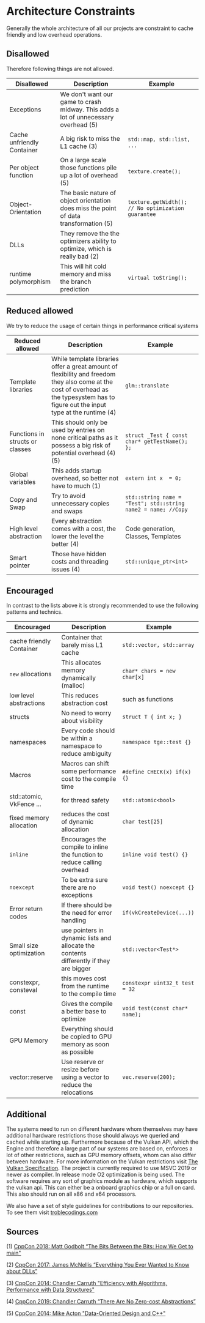 # Architecture Constraints

Generally the whole architecture of all our projects are constraint to cache friendly and low overhead operations.

## Disallowed

Therefore following things are not allowed.

| Disallowed                 | Description                                                                           | Example                                                |
| -------------------------- | ------------------------------------------------------------------------------------- | ------------------------------------------------------ |
| Exceptions                 | We don't want our game to crash midway. This adds a lot of unnecessary overhead (5)   |                                                        |
| Cache unfriendly Container | A big risk to miss the L1 cache               (3)                                     | ```std::map, std::list, ...```                         |
| Per object function        | On a large scale those functions pile up a lot of overhead     (5)                    | ```texture.create();```                                |
| Object-Orientation         | The basic nature of object orientation does miss the point of data transformation (5) | ```texture.getWidth(); // No optimization guarantee``` |
| DLLs                       | They remove the the optimizers ability to optimize, which is really bad  (2)          |                                                        |
| runtime polymorphism       | This will hit cold memory and miss the branch prediction                              | ```virtual toString();```                              |

## Reduced allowed

We try to reduce the usage of certain things in performance critical systems

| Reduced allowed                 | Description                                                                                                                                                                           | Example                                                           |
| ------------------------------- | ------------------------------------------------------------------------------------------------------------------------------------------------------------------------------------- | ----------------------------------------------------------------- |
| Template libraries              | While template libraries offer a great amount of flexibility and freedom they also come at the cost of overhead as the typesystem has to figure out the input type at the runtime (4) | ```glm::translate```                                       |
| Functions in structs or classes | This should only be used by entries on none critical paths as it possess a big risk of potential overhead (4)(5)                                                                      | ```struct _Test { const char* getTestName(); };```                |
| Global variables                | This adds startup overhead, so better not have to much (1)                                                                                                                            | ```extern int x  = 0;```                                          |
| Copy and Swap                   | Try to avoid unnecessary copies and swaps                                                                                                                                             | ```std::string name = "Test"; std::string name2 = name; //Copy``` |
| High level abstraction          | Every abstraction comes with a cost, the lower the level the better (4)                                                                                                               | Code generation, Classes, Templates                               |
| Smart pointer                   | Those have hidden costs and threading issues (4)                                                                                                                                      | ```std::unique_ptr<int>```                                        |

## Encouraged

In contrast to the lists above it is strongly recommended to use the following patterns and technics.

| Encouraged               | Description                                                                            | Example                            |
| ------------------------ | -------------------------------------------------------------------------------------- | ---------------------------------- |
| cache friendly Container | Container that barely miss L1 cache                                                    | ```std::vector, std::array```      |
| `new` allocations        | This allocates memory dynamically (malloc)                                             | ```char* chars = new char[x]```    |
| low level abstractions   | This reduces abstraction cost                                                          | such as functions                  |
| structs                  | No need to worry about visibility                                                      | ```struct T { int x; }```          |
| namespaces               | Every code should be within a namespace to reduce ambiguity                            | ```namespace tge::test {}```       |
| Macros                   | Macros can shift some performance cost to the compile time                             | ```#define CHECK(x) if(x) {}```    |
| std::atomic, VkFence ... | for thread safety                                                                      | ```std::atomic<bool>```            |
| fixed memory allocation  | reduces the cost of dynamic allocation                                                 | ```char test[25]```                |
| `inline`                 | Encourages the compile to inline the function to reduce calling overhead               | ```inline void test() {}```        |
| `noexcept`               | To be extra sure there are no exceptions                                               | ```void test() noexcept {}```      |
| Error return codes       | If there should be the need for error handling                                         | ```if(vkCreateDevice(...))```      |
| Small size optimization  | use pointers in dynamic lists and allocate the contents differently if they are bigger | ```std::vector<Test*>```           |
| constexpr, consteval     | this moves cost from the runtime to the compile time                                   | ```constexpr uint32_t test = 32``` |
| const                    | Gives the compile a better base to optimize                                            | ```void test(const char* name);``` |
| GPU Memory               | Everything should be copied to GPU memory as soon as possible                          |                                    |
| vector::reserve          | Use reserve or resize before using a vector to reduce the relocations                  | ```vec.reserve(200);```            |

## Additional

The systems need to run on different hardware whom themselves may have additional hardware restrictions those should always we queried and cached while starting up. Furthermore because of the Vulkan API, which the Engine and therefore a large part of our systems are based on, enforces a lot of other restrictions, such as GPU memory offsets, whom can also differ between hardware. For more information on the Vulkan restrictions visit [The Vulkan Specification](https://www.khronos.org/registry/vulkan/specs/1.2-extensions/pdf/vkspec.pdf). The project is currently required to use MSVC 2019 or newer as compiler. In release mode O2 optimization is being used. The software requires any sort of graphics module as hardware, which supports the vulkan api. This can either be a onboard graphics chip or a full on card. This also should run on all x86 and x64 processors.  

We also have a set of style guidelines for contributions to our repositories. To see them visit [troblecodings.com](https://troblecodings.com/contribution.html)

## Sources

(1) [CppCon 2018: Matt Godbolt “The Bits Between the Bits: How We Get to main"](https://www.youtube.com/watch?v=dOfucXtyEsU)

(2) [CppCon 2017: James McNellis “Everything You Ever Wanted to Know about DLLs”](https://www.youtube.com/watch?v=JPQWQfDhICA)

(3) [CppCon 2014: Chandler Carruth "Efficiency with Algorithms, Performance with Data Structures"](https://www.youtube.com/watch?v=fHNmRkzxHWs)

(4) [CppCon 2019: Chandler Carruth “There Are No Zero-cost Abstractions”](https://www.youtube.com/watch?v=rHIkrotSwcc)

(5) [CppCon 2014: Mike Acton "Data-Oriented Design and C++"](https://www.youtube.com/watch?v=rX0ItVEVjHc)
